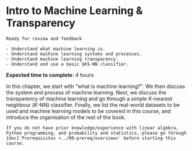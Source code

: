 # Intro to Machine Learning & Transparency

```{admonition} Status
Ready for review and feedback
```

```{admonition} Objectives
- Understand what machine learning is.
- Understand machine learning systems and processes.
- Understand machine learning transparency.
- Understand and use a basic $K$-NN classifier.
```

**Expected time to complete**: 4 hours

In this chapter, we start with "what is machine learning?". We then discuss the system and process of machine learning. Next, we discuss the transparency of machine learning and go through a simple $K$-nearest neighbour ($K$-NN) classifier. Finally, we list the real-world datasets to be used and machine learning models to be covered in this course, and introduce the organisation of the rest of the book.

```{note}
If you do not have prior knowledge/experience with linear algebra, Python programming, and probability and statistics, please go through {doc}`Prerequisites <../00-prereq/overview>` before starting this course.
```
